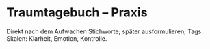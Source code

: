 # Traumtagebuch – Praxis

Direkt nach dem Aufwachen Stichworte; später ausformulieren; Tags. Skalen: Klarheit, Emotion, Kontrolle.